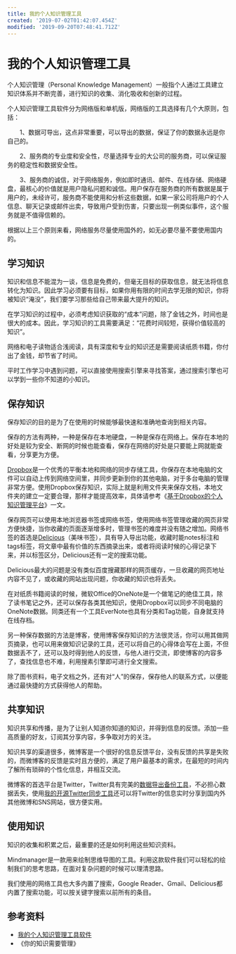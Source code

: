 ```yaml
---
title: 我的个人知识管理工具
created: '2019-07-02T01:42:07.454Z'
modified: '2019-09-20T07:48:41.712Z'
---
```


# 我的个人知识管理工具

个人知识管理（Personal Knowledge Management）一般指个人通过工具建立知识体系并不断完善，进行知识的收集、消化吸收和创新的过程。

个人知识管理工具软件分为网络版和单机版，网络版的工具选择有几个大原则，包括：

　　1、数据可导出，这点非常重要，可以导出的数据，保证了你的数据永远是你自己的。

　　2、服务商的专业度和安全性，尽量选择专业的大公司的服务商，可以保证服务的稳定性和数据安全性。

　　3、服务商的诚信，对于网络服务，例如即时通讯、邮件、在线存储、网络硬盘，最核心的价值就是用户隐私问题和诚信。用户保存在服务商的所有数据是属于用户的，未经许可，服务商不能使用和分析这些数据，如果一家公司将用户的个人信息、聊天记录或邮件出卖，导致用户受到伤害，只要出现一例类似事件，这个服务就是不值得信赖的。

根据以上三个原则来看，网络服务尽量使用国外的，如无必要尽量不要使用国内的。

## 学习知识

知识和信息不能混为一谈，信息是免费的，但毫无目标的获取信息，就无法将信息转化为知识。因此学习必须要有目标，如果你用有限的时间去学无限的知识，你将被知识“淹没”，我们要学习那些给自己带来最大提升的知识。

在学习知识的过程中，必须考虑知识获取的“成本”问题，除了金钱之外，时间也是很大的成本。因此，学习知识的工具需要满足：“花费时间较短，获得价值较高的知识”。

网络和电子读物适合浅阅读，具有深度和专业的知识还是需要阅读纸质书籍，你付出了金钱，却节省了时间。

平时工作学习中遇到问题，可以直接使用搜索引擎来寻找答案，通过搜索引擎也可以学到一些你不知道的小知识。

## 保存知识

保存知识的目的是为了在使用的时候能够最快速和准确地查询到相关内容。

保存的方法有两种，一种是保存在本地硬盘，一种是保存在网络上。保存在本地的好处是较为安全、断网的时候也能查看，保存在网络的好处是只要能上网就能查看，分享更为方便。

[Dropbox](https://www.williamlong.info/archives/2044.html)是一个优秀的平衡本地和网络的同步存储工具，你保存在本地电脑的文件可以自动上传到网络空间里，并同步更新到你的其他电脑，对于多台电脑的管理非常方便。使用Dropbox保存知识，实际上就是利用文件夹来保存文档，本地文件夹的建立一定要合理，那样才能提高效率，具体请参考《[基于Dropbox的个人知识管理平台](https://www.williamlong.info/archives/2160.html)》一文。

保存网页可以使用本地浏览器书签或网络书签，使用网络书签管理收藏的网页非常方便快捷，当你收藏的页面逐渐增多时，管理书签的难度并没有随之增加。网络书签的首选是[Delicious](https://www.williamlong.info/cat/?tags=Delicious)（美味书签），具有导入导出功能，收藏时能notes标注和tags标签，将文章中最有价值的东西摘录出来，或者将阅读时候的心得记录下来，并以标签区分，Delicious还有一定的搜索功能。

Delicious最大的问题是没有类似百度搜藏那样的网页缓存，一旦收藏的网页地址内容不见了，或收藏的网站出现问题，你收藏的知识也将丢失。

在对纸质书籍阅读的时候，微软Office的OneNote是一个做笔记的绝佳工具，除了读书笔记之外，还可以保存各类其他知识，使用Dropbox可以同步不同电脑的OneNote数据。同类还有一个工具EverNote也具有分类和Tag功能，自身就支持在线存档。

另一种保存数据的方法是博客，使用博客保存知识的方法很灵活，你可以用其做网页摘录，也可以用来做知识记录的工具，还可以将自己的心得体会写在上面，不但数据丢不了，还可以及时得到他人的反馈，与他人进行交流，即使博客的内容多了，查找信息也不难，利用搜素引擎即可进行全文搜索。

除了图书资料，电子文档之外，还有对“人”的保存，保存他人的联系方式，以便能通过最快捷的方式获得他人的帮助。

## 共享知识

知识共享和传播，是为了让别人知道你知道的知识，并得到信息的反馈。添加一些高质量的好友，订阅其分享内容，多争取对方的关注。

知识共享的渠道很多，微博客是一个很好的信息反馈平台，没有反馈的共享是失败的，而微博客的反馈是实时且方便的，满足了用户最基本的需求，在最短的时间内了解所有琐碎的个性化信息，并相互交流。

微博客的首选平台是Twitter，Twitter具有完美的[数据导出备份工具](https://www.williamlong.info/weibo/archives/437.html)，不必担心数据丢失，使用[我的开源Twitter同步工具](https://www.williamlong.info/archives/2049.html)还可以将Twitter的信息实时分享到国内外其他微博和SNS网站，很方便实用。

## 使用知识

知识的收集和积累之后，最重要的还是如何利用这些知识资料。

Mindmanager是一款用来绘制思维导图的工具。利用这款软件我们可以轻松的绘制我们的思考思路，在面对复杂问题的时候可以理清思路。

我们使用的网络工具也大多内置了搜索，Google Reader、Gmail、Delicious都内置了搜索功能，可以按关键字搜索以前所有的条目。

## 参考资料

- [我的个人知识管理工具软件](https://www.williamlong.info/archives/2176.html)
- 《你的知识需要管理》

